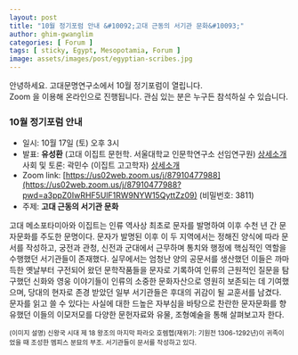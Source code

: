```yaml
---
layout: post
title: "10월 정기포럼 안내 &#10092;고대 근동의 서기관 문화&#10093;"
author: ghim-gwanglim
categories: [ Forum ]
tags: [ sticky, Egypt, Mesopotamia, Forum ]
image: assets/images/post/egyptian-scribes.jpg
---
```



안녕하세요. 고대문명연구소에서 10월 정기포럼이 열립니다.<br> 
Zoom 을 이용해 온라인으로 진행됩니다. 관심 있는 분은 누구든 참석하실 수 있습니다. 

### 10월 정기포럼 안내
- 일시: 10월 17일 (토) 오후 3시
- 발표: __유성환__ (고대 이집트 문헌학. 서울대학교 인문학연구소 선임연구원) [상세소개](/author-yoo)<br>
  사회 및 토론: 곽민수 (이집트 고고학자) [상세소개](/author-kwack)
- Zoom link: [https://us02web.zoom.us/j/87910477988](https://us02web.zoom.us/j/87910477988?pwd=a3ppZ0IwRHF5UlF1RW9NYW15QyttZz09) (비밀번호: 3811)
- 주제: __고대 근동의 서기관 문화__

고대 메소포타미아와 이집트는 인류 역사상 최초로 문자를 발명하여 이후 수천 년 간 문자문화를 주도한 문명이다. 문자가 발명된 이후 이 두 지역에서는 정해진 양식에 따라 문서를 작성하고, 궁전과 관청, 신전과 군대에서 근무하며 통치와 행정에 핵심적인 역할을 수행했던 서기관들이 존재했다. 실무에서는 엄청난 양의 공문서를 생산했던 이들은 까마득한 옛날부터 구전되어 왔던 문학작품들을 문자로 기록하여 인류의 근원적인 질문을 탐구했던 신화와 영웅 이야기들이 인류의 소중한 문화자산으로 영원히 보존되는 데 기여했으며, 당대의 현자로 존경 받았던 일부 서기관들은 후대의 귀감이 될 교훈서를 남겼다. 문자를 읽고 쓸 수 있다는 사실에 대한 드높은 자부심을 바탕으로 찬란한 문자문화를 향유했던 이들의 이모저모를 다양한 문헌자료와 유물, 조형예술을 통해 살펴보고자 한다.

<small>(이미지 설명)
신왕국 시대 제 18 왕조의 마지막 파라오 호렘헵(재위기: 기원전 1306-1292년)이 귀족이었을 때 조성한 멤피스 분묘의 부조. 서기관들이 문서를 작성하고 있다.</small>
